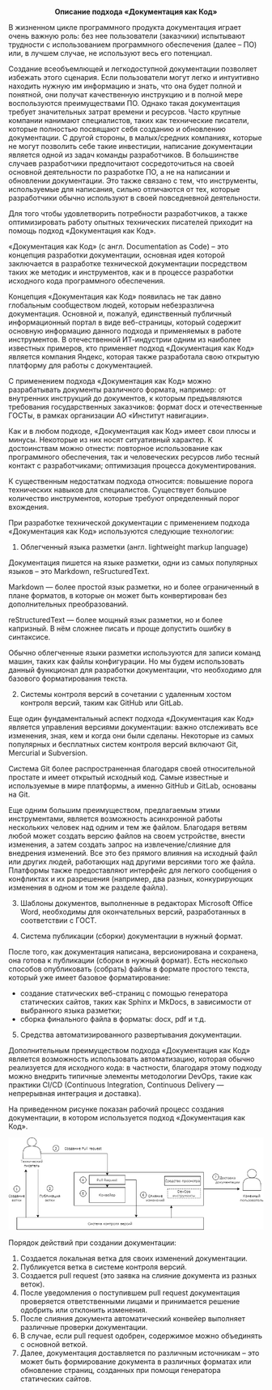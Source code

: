 **<center>Описание подхода «Документация как Код»</center>**

В жизненном цикле программного продукта документация играет очень важную роль: без нее пользователи (заказчики) испытывают трудности с использованием программного обеспечения (далее – ПО) или, в лучшем случае, не используют весь его потенциал.

Создание всеобъемлющей и легкодоступной документации позволяет избежать этого сценария. Если пользователи могут легко и интуитивно находить нужную им информацию и знать, что она будет полной и понятной, они получат качественную инструкцию и в полной мере воспользуются преимуществами ПО. Однако такая документация требует значительных затрат времени и ресурсов. Часто крупные компании нанимают специалистов, таких как технические писатели, которые полностью посвящают себя созданию и обновлению документации. С другой стороны, в малых/средних компаниях, которые не могут позволить себе такие инвестиции, написание документации является одной из задач команды разработчиков. В большинстве случаев разработчики предпочитают сосредоточиться на своей основной деятельности по разработке ПО, а не на написании и обновлении документации. Это также связано с тем, что инструменты, используемые для написания, сильно отличаются от тех, которые разработчики обычно используют в своей повседневной деятельности.

Для того чтобы удовлетворить потребности разработчиков, а также оптимизировать работу опытных технических писателей приходит на помощь подход «Документация как Код».

«Документация как Код» (с англ. Documentation as Code) – это концепция разработки документации, основная идея которой заключается в разработке технической документации посредством таких же методик и инструментов, как и в процессе разработки исходного кода программного обеспечения.

Концепция «Документация как Код» появилась не так давно глобальным сообществом людей, которым небезразлична документация. Основной и, пожалуй, единственный публичный информационный портал в виде веб-страницы, который содержит основную информацию данного подхода и применяемых в работе инструментов. В отечественной ИТ-индустрии одним из наиболее известных примеров, кто применяет подход «Документация как Код» является компания Яндекс, которая также разработала свою открытую платформу для работы с документацией.

С применением подхода «Документация как Код» можно разрабатывать документы различного формата, например: от внутренних инструкций до документов, к которым предъявляются требования государственных заказчиков: формат docx и отечественные ГОСТы, в рамках организации АО «Институт навигации».

Как и в любом подходе, «Документация как Код» имеет свои плюсы и минусы. Некоторые из них носят ситуативный характер. К достоинствам можно отнести: повторное использование как программного обеспечения, так и человеческих ресурсов либо тесный контакт с разработчиками; оптимизация процесса документирования.

К существенным недостаткам подхода относится: повышение порога технических навыков для специалистов. Существует большое количество инструментов, которые требуют определенный порог вхождения.

При разработке технической документации с применением подхода «Документация как Код» используются следующие технологии:

1. Облегченный языка разметки (англ. lightweight markup language)

Документация пишется на языке разметки, одни из самых популярных языков – это Markdown, reSructuredText.

Markdown — более простой язык разметки, но и более ограниченный в плане форматов, в которые он может быть конвертирован без дополнительных преобразований.

reStructuredText — более мощный язык разметки, но и более капризный. В нём сложнее писать и проще допустить ошибку в синтаксисе.

Обычно облегченные языки разметки используются для записи команд машин, таких как файлы конфигурации. Но мы будем использовать данный функционал для разработки документации, что необходимо для базового форматирования текста.

2. Системы контроля версий в сочетании с удаленным хостом контроля версий, таким как GitHub или GitLab.

Еще один фундаментальный аспект подхода «Документация как Код» является управления версиями документации: важно отслеживать все изменения, зная, кем и когда они были сделаны. Некоторые из самых популярных и бесплатных систем контроля версий включают Git, Mercurial и Subversion.

Система Git более распространенная благодаря своей относительной простате и имеет открытый исходный код. Самые известные и используемые в мире платформы, а именно GitHub и GitLab, основаны на Git.

Еще одним большим преимуществом, предлагаемым этими инструментами, является возможность асинхронной работы нескольких человек над одним и тем же файлом. Благодаря ветвям любой может создать версию файлов на своем устройстве, внести изменения, а затем создать запрос на извлечение/слияние для внедрения изменений. Все это без прямого влияния на исходный файл или других людей, работающих над другими версиями того же файла. Платформы также предоставляют интерфейс для легкого сообщения о конфликтах и их разрешения (например, два разных, конкурирующих изменения в одном и том же разделе файла).

3. Шаблоны документов, выполненные в редакторах Microsoft Office Word, необходимы для окончательных версий, разработанных в соответствии с ГОСТ.

4. Система публикации (сборки) документации в нужный формат.

После того, как документация написана, версионирована и сохранена, она готова к публикации (сборки в нужный формат). Есть несколько способов опубликовать (собрать) файлы в формате простого текста, который уже имеет базовое форматирование:

   - создание статических веб-страниц с помощью генератора статических сайтов, таких как Sphinx и MkDocs, в зависимости от выбранного языка разметки;
   - сборка финального файла в форматы: docx, pdf и т.д.

5. Средства автоматизированного развертывания документации.

Дополнительным преимуществом подхода «Документация как Код» является возможность использовать автоматизацию, которая обычно реализуется для исходного кода: в частности, благодаря этому подходу можно внедрить типичные элементы методологии DevOps, такие как практики CI/CD (Continuous Integration, Continuous Delivery — непрерывная интеграция и доставка).

На приведенном рисунке показан рабочий процесс создания документации, в котором используется подход «Документация как Код».

![Процесс создания документации с использованием «Документация как Код»](./img/scheme_1.jpg)

Порядок действий при создании документации:

1. Создается локальная ветка для своих изменений документации.
2. Публикуется ветка в системе контроля версий.
3. Создается pull request (это заявка на слияние документа из разных веток).
4. После уведомления о поступившем pull request документация проверяется ответственными лицами и принимается решение одобрить или отклонить изменения.
5. После слияния документа автоматический конвейер выполняет различные проверки документации.
6. В случае, если pull request одобрен, содержимое можно объединять с основной веткой.
7. Далее, документация доставляется по различным источникам – это может быть формирование документа в различных форматах или обновление страниц, созданных при помощи генератора статических сайтов.
